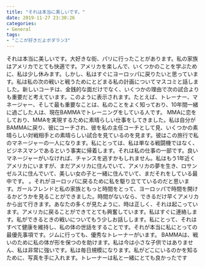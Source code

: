 ```yaml
---
title: "それは本当に美しいです。"
date: 2019-11-27 23:30:26
categories:
- General
tags:
- "ここが好きだよボダラン3"
---
```


それは本当に美しいです。大好きな街、パリに行ったことがあります。私の家族はアメリカでとても快適です。アメリカを楽しんで、いくつかのことを学ぶために、私は少し休みます。しかし、私はすぐにヨーロッパに戻りたいと思っています。私は私の次の戦いと戦うためにとどまる私の計画についてマスコミと話しました。新しいコーチは、金銭的な面だけでなく、いくつかの理由で次の試合よりも重要だと考えています。このように表示されます。たとえば、トレーナー、マネージャー、そして最も重要なことは、私のことをよく知っており、10年間一緒に過ごした人は、現在BAMMAでトレーニングをしている人です。 MMAに恋をしており、MMAを実現するために素晴らしい仕事をしてきました。私は自分がBAMMAに戻り、彼にコーチされ、彼を私の主任コーチとして見、いくつかの素晴らしい対戦相手との素晴らしい試合を見ているのを見ます。彼はこの旅行で私のマネージャーの一人になります。私にとっては、私は単なる戦闘機ではなく、ビジネスマンであるという事実に帰着します。それは私の仕事の一部です。良いマネージャーがいなければ、チャンスを逃すかもしれません。私はもう1年近くアメリカにいますが、まだアメリカに住んでいて、アメリカの夢を生き、ロサンゼルスに住んでいて、美しい女の子と一緒に住んでいて、まだそれをしている最中です。 。それがヨーロッパに戻るために私を駆り立てているのだと思います。ガールフレンドと私の家族ともっと時間をとって、ヨーロッパで時間を開けるかどうかを見ることができました。時間がないなら、できるだけ早くアメリカから出て行きます。あなたの多くが見たように、時は正しく、それは起こっています。アメリカに戻ることができてとても興奮しています。私はすぐに連絡します。私ができるときの戦いについてもう少しお話しします。私にとって、それはすべて健康を維持し、私の体の世話をすることです。それが本当に私にとっての最優先事項です。ジムに行っても、優秀なトレーナーがいます。 BAMMAは、戦いのために私の体が形を保つのを助けます。私は今は小さな子供ではありません、私は非常に強いです。私は毎日規模になります。私がどこにいるのかを知るために、写真を手に入れます。トレーナーは私と一緒にとても良かったです
